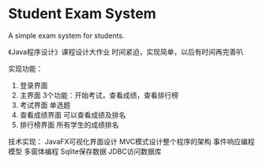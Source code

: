# Student Exam System
A simple exam system for students.

《Java程序设计》课程设计大作业
时间紧迫，实现简单，以后有时间再完善叭

实现功能：
1. 登录界面
2. 主界面
    3个功能：开始考试，查看成绩，查看排行榜
3. 考试界面
    单选题
4. 查看成绩界面
    可以查看成绩及排名
5. 排行榜界面
    所有学生的成绩排名
    
技术实现：
JavaFX可视化界面设计
MVC模式设计整个程序的架构
事件响应编程模型
多窗体编程
Sqlite保存数据
JDBC访问数据库
